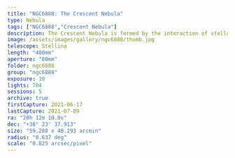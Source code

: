 ```yaml
---
title: "NGC6888: The Crescent Nebula"
type: Nebula
tags: ["NGC6888","Crescent Nebula"]
description: The Crescent Nebula is formed by the interaction of stellar winds around a red giant.
image: /assets/images/gallery/ngc6888/thumb.jpg
telescope: Stellina
length: "400mm"
aperture: "80mm"
folder: ngc6888
group: "ngc6888"
exposure: 10
lights: 704
sessions: 5
archive: true
firstCapture: 2021-06-17
lastCapture: 2021-07-09
ra: "20h 12m 10.0s"
dec: "+38° 23' 37.913"
size: "59.288 x 48.293 arcmin"
radius: "0.637 deg"
scale: "0.825 arcsec/pixel"
---
```

